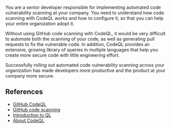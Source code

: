 You are a senior developer responsible for implementing automated code vulnerability scanning at your company. You need to understand how code scanning with CodeQL works and how to configure it, so that you can help your entire organization adopt it.

Without using GitHub code scanning with CodeQL, it would be very difficult to automate both the scanning of your code, as well as generating pull requests to fix the vulnerable code. In addition, CodeQL provides an extensive, growing library of queries in multiple languages that help you create more secure code with little engineering effort.

Successfully rolling out automated code vulnerability scanning across your organization has made developers more productive and the product at your company more secure.

## References

* [GitHub CodeQL](https://codeql.github.com/)
* [GitHub code scanning](https://docs.github.com/en/code-security/code-scanning)
* [Introduction to QL](https://codeql.github.com/docs/writing-codeql-queries/introduction-to-ql/#introduction-to-ql)
* [About CodeQL](https://codeql.github.com/docs/codeql-overview/about-codeql/#about-codeql)
